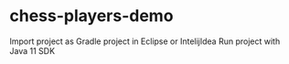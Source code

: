 # chess-players-demo
Import project as Gradle project in Eclipse or IntelijIdea
Run project with Java 11 SDK
